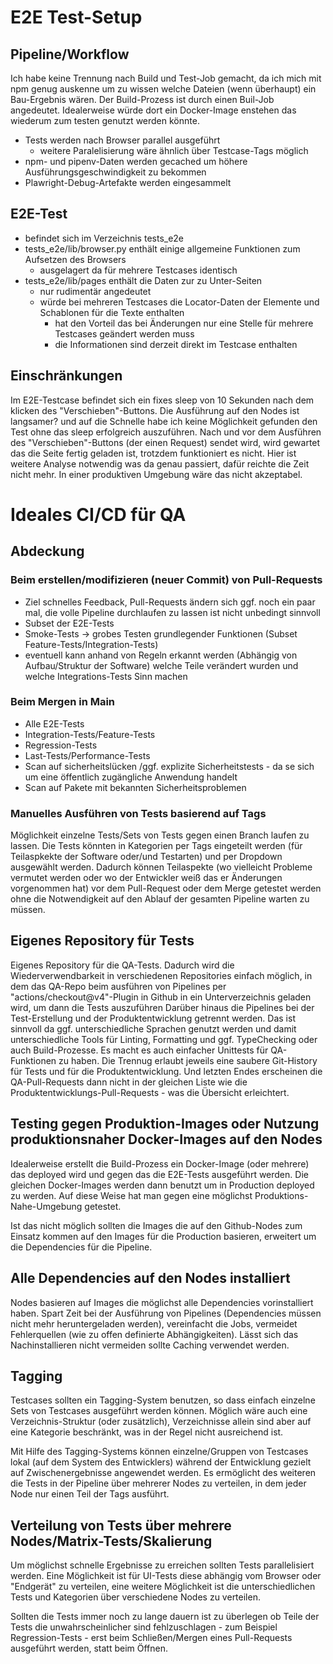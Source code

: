 # E2E Test-Setup

## Pipeline/Workflow

Ich habe keine Trennung nach Build und Test-Job gemacht, da ich mich mit npm genug auskenne um zu wissen welche Dateien (wenn überhaupt) ein Bau-Ergebnis wären.
Der Build-Prozess ist durch einen Buil-Job angedeutet. 
Idealerweise würde dort ein Docker-Image enstehen das wiederum zum testen genutzt werden könnte.

- Tests werden nach Browser parallel ausgeführt
  - weitere Paralelisierung wäre ähnlich über Testcase-Tags möglich
- npm- und pipenv-Daten werden gecached um höhere Ausführungsgeschwindigkeit zu bekommen
- Plawright-Debug-Artefakte werden eingesammelt


## E2E-Test

- befindet sich im Verzeichnis tests_e2e
- tests_e2e/lib/browser.py enthält einige allgemeine Funktionen zum Aufsetzen des Browsers
  - ausgelagert da für mehrere Testcases identisch
- tests_e2e/lib/pages enthält die Daten zur zu Unter-Seiten
  - nur rudimentär angedeutet
  - würde bei mehreren Testcases die Locator-Daten der Elemente und Schablonen für die Texte enthalten
     - hat den Vorteil das bei Änderungen nur eine Stelle für mehrere Testcases geändert werden muss
     - die Informationen sind derzeit direkt im Testcase enthalten


## Einschränkungen

Im E2E-Testcase befindet sich ein fixes sleep von 10 Sekunden nach dem klicken des "Verschieben"-Buttons.
Die Ausführung auf den Nodes ist langsamer? und auf die Schnelle habe ich keine Möglichkeit gefunden den Test ohne das sleep erfolgreich auszuführen.
Nach und vor dem Ausführen des "Verschieben"-Buttons (der einen Request) sendet wird, wird gewartet das die Seite fertig geladen ist, trotzdem funktioniert es nicht.
Hier ist weitere Analyse notwendig was da genau passiert, dafür reichte die Zeit nicht mehr.
In einer produktiven Umgebung wäre das nicht akzeptabel.


# Ideales CI/CD für QA

## Abdeckung

### Beim erstellen/modifizieren (neuer Commit) von Pull-Requests
- Ziel schnelles Feedback, Pull-Requests ändern sich ggf. noch ein paar mal, die volle Pipeline durchlaufen zu lassen ist nicht unbedingt sinnvoll
- Subset der E2E-Tests
- Smoke-Tests -> grobes Testen grundlegender Funktionen (Subset Feature-Tests/Integration-Tests)
- eventuell kann anhand von Regeln erkannt werden (Abhängig von Aufbau/Struktur der Software) welche Teile verändert wurden und welche Integrations-Tests Sinn machen


### Beim Mergen in Main
- Alle E2E-Tests
- Integration-Tests/Feature-Tests
- Regression-Tests
- Last-Tests/Performance-Tests
- Scan auf sicherheitslücken /ggf. explizite Sicherheitstests - da se sich um eine öffentlich zugängliche Anwendung handelt
- Scan auf Pakete mit bekannten Sicherheitsproblemen

### Manuelles Ausführen von Tests basierend auf Tags

Möglichkeit einzelne Tests/Sets von Tests gegen einen Branch laufen zu lassen. 
Die Tests könnten in Kategorien per Tags eingeteilt werden (für Teilaspkekte der Software oder/und Testarten) und per Dropdown ausgewählt werden.
Dadurch können Teilaspekte (wo vielleicht Probleme vermutet werden oder wo der Entwickler weiß das er Änderungen vorgenommen hat) vor dem Pull-Request oder dem Merge getestet werden ohne die Notwendigkeit auf den Ablauf der gesamten Pipeline warten zu müssen.

## Eigenes Repository für Tests

Eigenes Repository für die QA-Tests.
Dadurch wird die Wiederverwendbarkeit in verschiedenen Repositories einfach möglich, in dem das QA-Repo beim ausführen von Pipelines per "actions/checkout@v4"-Plugin in Github in ein Unterverzeichnis geladen wird, um dann die Tests auszuführen
Darüber hinaus die Pipelines bei der Test-Erstellung und der Produktentwicklung getrennt werden.
Das ist sinnvoll da ggf. unterschiedliche Sprachen genutzt werden und damit unterschiedliche Tools für Linting, Formatting und ggf. TypeChecking oder auch Build-Prozesse.
Es macht es auch einfacher Unittests für QA-Funktionen zu haben.
Die Trennug erlaubt jeweils eine saubere Git-History für Tests und für die Produktentwicklung.
Und letzten Endes erscheinen die QA-Pull-Requests dann nicht in der gleichen Liste wie die Produktentwicklungs-Pull-Requests - was die Übersicht erleichtert.

## Testing gegen Produktion-Images oder Nutzung produktionsnaher Docker-Images auf den Nodes

Idealerweise erstellt die Build-Prozess ein Docker-Image (oder mehrere) das deployed wird und gegen das die E2E-Tests ausgeführt werden.
Die gleichen Docker-Images werden dann benutzt um in Production deployed zu werden.
Auf diese Weise hat man gegen eine möglichst Produktions-Nahe-Umgebung getestet.

Ist das nicht möglich sollten die Images die auf den Github-Nodes zum Einsatz kommen auf den 
Images für die Production basieren, erweitert um die Dependencies für die Pipeline.

## Alle Dependencies auf den Nodes installiert

Nodes basieren auf Images die möglichst alle Dependencies vorinstalliert haben.
Spart Zeit bei der Ausführung von Pipelines (Dependencies müssen nicht mehr heruntergeladen werden), vereinfacht die Jobs, vermeidet Fehlerquellen (wie zu offen definierte Abhängigkeiten).
Lässt sich das Nachinstallieren nicht vermeiden sollte Caching verwendet werden.

## Tagging

Testcases sollten ein Tagging-System benutzen, so dass einfach einzelne Sets von Testcases ausgeführt werden können.
Möglich wäre auch eine Verzeichnis-Struktur (oder zusätzlich), Verzeichnisse allein sind aber 
auf eine Kategorie beschränkt, was in der Regel nicht ausreichend ist.

Mit Hilfe des Tagging-Systems können einzelne/Gruppen von Testcases lokal (auf dem System des Entwicklers) während der Entwicklung gezielt auf Zwischenergebnisse angewendet werden.
Es ermöglicht des weiteren die Tests in der Pipeline über mehrerer Nodes zu verteilen, in dem jeder Node nur einen Teil der Tags ausführt.

## Verteilung von Tests über mehrere Nodes/Matrix-Tests/Skalierung

Um möglichst schnelle Ergebnisse zu erreichen sollten Tests parallelisiert werden.
Eine Möglichkeit ist für UI-Tests diese abhängig vom Browser oder "Endgerät" zu verteilen, eine weitere
Möglichkeit ist die unterschiedlichen Tests und Kategorien über verschiedene Nodes zu verteilen.

Sollten die Tests immer noch zu lange dauern ist zu überlegen ob Teile der Tests die unwahrscheinlicher sind fehlzuschlagen - zum Beispiel Regression-Tests - erst beim Schließen/Mergen eines Pull-Requests ausgeführt werden, statt beim Öffnen.

